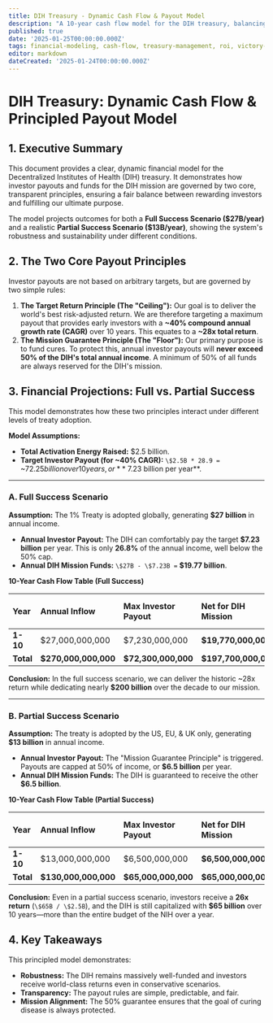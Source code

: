 ```yaml
---
title: DIH Treasury - Dynamic Cash Flow & Payout Model
description: "A 10-year cash flow model for the DIH treasury, balancing a ~40% CAGR target for investors with a 50% mission guarantee for DIH programs."
published: true
date: '2025-01-25T00:00:00.000Z'
tags: financial-modeling, cash-flow, treasury-management, roi, victory-bonds, dynamic-payout
editor: markdown
dateCreated: '2025-01-24T00:00:00.000Z'
---
```


# DIH Treasury: Dynamic Cash Flow & Principled Payout Model

## 1. Executive Summary

This document provides a clear, dynamic financial model for the Decentralized Institutes of Health (DIH) treasury. It demonstrates how investor payouts and funds for the DIH mission are governed by two core, transparent principles, ensuring a fair balance between rewarding investors and fulfilling our ultimate purpose.

The model projects outcomes for both a **Full Success Scenario (\$27B/year)** and a realistic **Partial Success Scenario (\$13B/year)**, showing the system's robustness and sustainability under different conditions.

## 2. The Two Core Payout Principles

Investor payouts are not based on arbitrary targets, but are governed by two simple rules:

1.  **The Target Return Principle (The "Ceiling"):** Our goal is to deliver the world's best risk-adjusted return. We are therefore targeting a maximum payout that provides early investors with a **~40% compound annual growth rate (CAGR)** over 10 years. This equates to a **~28x total return**.
2.  **The Mission Guarantee Principle (The "Floor"):** Our primary purpose is to fund cures. To protect this, annual investor payouts will **never exceed 50% of the DIH's total annual income**. A minimum of 50% of all funds are always reserved for the DIH's mission.

## 3. Financial Projections: Full vs. Partial Success

This model demonstrates how these two principles interact under different levels of treaty adoption.

**Model Assumptions:**
-   **Total Activation Energy Raised:** \$2.5 billion.
-   **Target Investor Payout (for ~40% CAGR):** `\$2.5B * 28.9 =` ~$72.25 billion over 10 years, or **~$7.23 billion per year**.

---

### A. Full Success Scenario

**Assumption:** The 1% Treaty is adopted globally, generating **\$27 billion** in annual income.

-   **Annual Investor Payout:** The DIH can comfortably pay the target **\$7.23 billion** per year. This is only **26.8%** of the annual income, well below the 50% cap.
-   **Annual DIH Mission Funds:** `\$27B - \$7.23B =` **\$19.77 billion**.

**10-Year Cash Flow Table (Full Success)**

| Year | Annual Inflow | Max Investor Payout | **Net for DIH Mission** | Payout % of Income |
| :--- | :--- | :--- | :--- | :--- |
| **1-10** | \$27,000,000,000  | \$7,230,000,000     | **\$19,770,000,000**    | 26.8%              |
| **Total**| **\$270,000,000,000**| **\$72,300,000,000**| **\$197,700,000,000**   |                    |

**Conclusion:** In the full success scenario, we can deliver the historic ~28x return while dedicating nearly **\$200 billion** over the decade to our mission.

---

### B. Partial Success Scenario

**Assumption:** The treaty is adopted by the US, EU, & UK only, generating **\$13 billion** in annual income.

-   **Annual Investor Payout:** The "Mission Guarantee Principle" is triggered. Payouts are capped at 50% of income, or **\$6.5 billion** per year.
-   **Annual DIH Mission Funds:** The DIH is guaranteed to receive the other **\$6.5 billion**.

**10-Year Cash Flow Table (Partial Success)**

| Year | Annual Inflow | Max Investor Payout | **Net for DIH Mission** | Payout % of Income |
| :--- | :--- | :--- | :--- | :--- |
| **1-10** | \$13,000,000,000  | \$6,500,000,000     | **\$6,500,000,000**     | 50.0%              |
| **Total**| **\$130,000,000,000**| **\$65,000,000,000**| **\$65,000,000,000**    |                    |

**Conclusion:** Even in a partial success scenario, investors receive a **26x return** (`\$65B / \$2.5B`), and the DIH is still capitalized with **\$65 billion** over 10 years—more than the entire budget of the NIH over a year.

## 4. Key Takeaways

This principled model demonstrates:
-   **Robustness:** The DIH remains massively well-funded and investors receive world-class returns even in conservative scenarios.
-   **Transparency:** The payout rules are simple, predictable, and fair.
-   **Mission Alignment:** The 50% guarantee ensures that the goal of curing disease is always protected.
